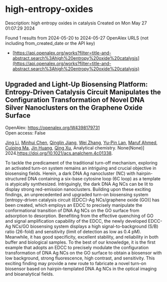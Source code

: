 # high-entropy-oxides
Description: high entropy oxides in catalysis
Created on Mon May 27 01:07:29 2024

Found 1 results from 2024-05-20 to 2024-05-27
OpenAlex URLS (not including from_created_date or the API key)
- [https://api.openalex.org/works?filter=title-and-abstract.search%3Ahigh%20entropy%20oxide%20catalysis](https://api.openalex.org/works?filter=title-and-abstract.search%3Ahigh%20entropy%20oxide%20catalysis)

## Upgraded and Light-Up Biosensing Platform: Entropy-Driven Catalysis Circuit Manipulates the Configuration Transformation of Novel DNA Silver Nanoclusters on the Graphene Oxide Surface   

OpenAlex: https://openalex.org/W4398179731    
Open access: False
    
[Jing Li](https://openalex.org/A5062820596), [Minhui Chen](https://openalex.org/A5007208327), [Qinglin Jiang](https://openalex.org/A5063828593), [Wei Zhang](https://openalex.org/A5076699095), [Yu-Pin Lan](https://openalex.org/A5065682724), [Maruf Ahmed](https://openalex.org/A5052522480), [Cuiping Ma](https://openalex.org/A5074002905), [Jin Huang](https://openalex.org/A5045031489), [Qing Xu](https://openalex.org/A5021391070), Analytical chemistry. None(None)] 2024.https://doi.org/10.1021/acs.analchem.4c01338.
    
To tackle the predicament of the traditional turn-off mechanism, exploring an activated turn-on system remains an intriguing and crucial objective in biosensing fields. Herein, a dark DNA Ag nanocluster (NC) with hairpin-structured DNA containing a six-base cytosine loop (6C loop) as a template is atypically synthesized. Intriguingly, the dark DNA Ag NCs can be lit to display strong red-emission nanoclusters. Building upon these exciting findings, an unprecedented and upgraded turn-on biosensing system [entropy-driven catalysis circuit (EDCC)-Ag NCs/graphene oxide (GO)] has been created, which employs an EDCC to precisely manipulate the conformational transition of DNA Ag NCs on the GO surface from adsorption to desorption. Benefiting from the effective quenching of GO and signal amplification capability of the EDCC, the newly developed EDCC-Ag NCs/GO biosensing system displays a high signal-to-background (S/B) ratio (26-fold) and sensitivity (limit of detection as low as 0.4 pM). Meanwhile, it has good specificity, excellent stability, and reliability in both buffer and biological samples. To the best of our knowledge, it is the first example that adopts an EDCC to precisely modulate the configuration transformation of DNA Ag NCs on the GO surface to obtain a biosensor with low background, strong fluorescence, high contrast, and sensitivity. This exciting finding may provide a new route to fabricate a novel turn-on biosensor based on hairpin-templated DNA Ag NCs in the optical imaging and bioanalytical fields.    

    
